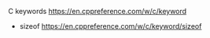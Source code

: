 
C keywords https://en.cppreference.com/w/c/keyword
- sizeof https://en.cppreference.com/w/c/keyword/sizeof
